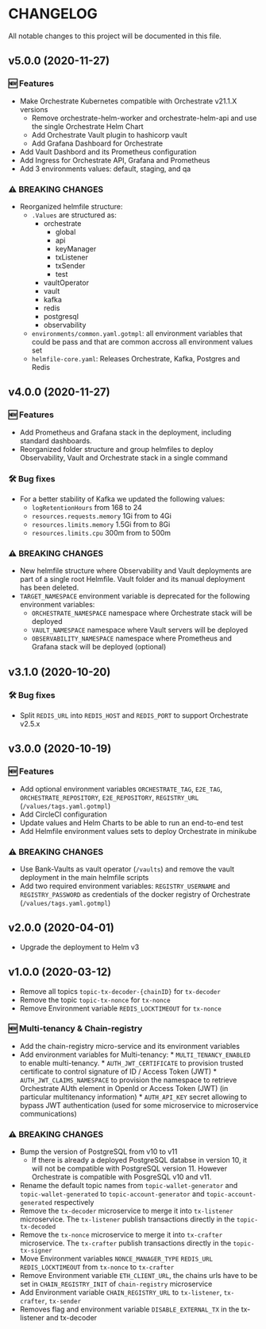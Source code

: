 # CHANGELOG

All notable changes to this project will be documented in this file.

## v5.0.0 (2020-11-27)
### 🆕 Features
 * Make Orchestrate Kubernetes compatible with Orchestrate v21.1.X versions
   * Remove orchestrate-helm-worker and orchestrate-helm-api and use the single Orchestrate Helm Chart
   * Add Orchestrate Vault plugin to hashicorp vault
   * Add Grafana Dashboard for Orchestrate
 * Add Vault Dashbord and its Prometheus configuration
 * Add Ingress for Orchestrate API, Grafana and Prometheus
 * Add 3 environments values: default, staging, and qa

### ⚠ BREAKING CHANGES
 * Reorganized helmfile structure:
   * `.Values` are structured as:
     * orchestrate
       * global
       * api
       * keyManager
       * txListener
       * txSender
       * test
     * vaultOperator
     * vault
     * kafka
     * redis
     * postgresql
     * observability 
   * `environments/common.yaml.gotmpl`: all environment variables that could be pass and that are common accross all environment values set
   * `helmfile-core.yaml`: Releases Orchestrate, Kafka, Postgres and Redis

## v4.0.0 (2020-11-27)

### 🆕 Features
 * Add Prometheus and Grafana stack in the deployment, including standard dashboards.
 * Reorganized folder structure and group helmfiles to deploy Observability, Vault and Orchestrate stack in a single command

### 🛠 Bug fixes
 * For a better stability of Kafka we updated the following values:
   * `logRetentionHours` from 168 to 24
   * `resources.requests.memory` 1Gi from to 4Gi
   * `resources.limits.memory` 1.5Gi from to 8Gi
   * `resources.limits.cpu` 300m from to 500m

### ⚠ BREAKING CHANGES
 * New helmfile structure where Observability and Vault deployments are part of a single root Helmfile. Vault folder and its manual deployment has been deleted.
 * `TARGET_NAMESPACE` environment variable is deprecated for the following environment variables:
   * `ORCHESTRATE_NAMESPACE` namespace where Orchestrate stack will be deployed
   * `VAULT_NAMESPACE` namespace where Vault servers will be deployed
   * `OBSERVABILITY_NAMESPACE` namespace where Prometheus and Grafana stack will be deployed (optional)

## v3.1.0 (2020-10-20)

### 🛠 Bug fixes
 * Split `REDIS_URL` into `REDIS_HOST` and `REDIS_PORT` to support Orchestrate v2.5.x

## v3.0.0 (2020-10-19)

### 🆕 Features

* Add optional environment variables `ORCHESTRATE_TAG`, `E2E_TAG`, `ORCHESTRATE_REPOSITORY`, `E2E_REPOSITORY`, `REGISTRY_URL` (`/values/tags.yaml.gotmpl`) 
* Add CircleCI configuration
* Update values and Helm Charts to be able to run an end-to-end test
* Add Helmfile environment values sets to deploy Orchestrate in minikube

### ⚠ BREAKING CHANGES
 * Use Bank-Vaults as vault operator (`/vaults`) and remove the vault deployment in the main helmfile scripts
 * Add two required environment variables: `REGISTRY_USERNAME` and `REGISTRY_PASSWORD` as credentials of the docker registry of Orchestrate (`/values/tags.yaml.gotmpl`)

## v2.0.0 (2020-04-01)

* Upgrade the deployment to Helm v3

## v1.0.0 (2020-03-12)

* Remove all topics `topic-tx-decoder-{chainID}` for `tx-decoder`
* Remove the topic `topic-tx-nonce` for `tx-nonce`
* Remove Environment variable `REDIS_LOCKTIMEOUT` for `tx-nonce`

### 🆕 Multi-tenancy & Chain-registry
* Add the chain-registry micro-service and its environment variables
* Add environment variables for Multi-tenancy:
      * `MULTI_TENANCY_ENABLED` to enable multi-tenancy. 
      * `AUTH_JWT_CERTIFICATE` to provision trusted certificate to control signature of ID / Access Token (JWT)
      * `AUTH_JWT_CLAIMS_NAMESPACE` to provision the namespace to retrieve Orchestrate AUth element in OpenId or Access Token (JWT) (in particular multitenancy information)
      * `AUTH_API_KEY` secret allowing to bypass JWT authentication (used for some microservice to microservice communications)

### ⚠ BREAKING CHANGES
 * Bump the version of PostgreSQL from v10 to v11
    * If there is already a deployed PostgreSQL databse in version 10, it will not be compatible with PostgreSQL version 11. 
     However Orchestrate is compatible with PosgreSQL v10 and v11.
* Rename the default topic names from `topic-wallet-generator` and `topic-wallet-generated` to `topic-account-generator` and `topic-account-generated` respectively
* Remove the `tx-decoder` microservice to merge it into `tx-listener` microservice. The `tx-listener` publish transactions directly in the `topic-tx-decoded` 
* Remove the `tx-nonce` microservice to merge it into `tx-crafter` microservice. The `tx-crafter` publish transactions directly in the `topic-tx-signer`
* Move Environment variables `NONCE_MANAGER_TYPE` `REDIS_URL` `REDIS_LOCKTIMEOUT` from `tx-nonce` to `tx-crafter`
* Remove Environment variable `ETH_CLIENT_URL`, the chains urls have to be set in `CHAIN_REGISTRY_INIT` of `chain-registry` microservice
* Add Environment variable `CHAIN_REGISTRY_URL` to `tx-listener`, `tx-crafter`, `tx-sender`
* Removes flag and environment variable `DISABLE_EXTERNAL_TX` in the tx-listener and tx-decoder